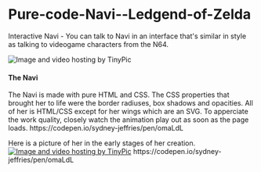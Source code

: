 # Pure-code-Navi--Ledgend-of-Zelda
Interactive Navi - You can talk to Navi in an interface that's similar in style as talking to videogame characters from the  N64.
<p>

 <img src="https://lh3.googleusercontent.com/QBbS1gViB9QMqKP00mikyaqD1oDmieDCpJtUsB-Gur1zoFlthXRc8OI2QRLw67qFAj-VRbI7n5bXc0VCrFm6BxqUhr91JlFo2FuQ0sHnTq6pLYqwLs2llEZP0pPmFqH7FycvyYOygLWcPxmnB6SBbBNakIUiFfC6kzcQSXNQGhttFE1g1AiSjFPYXW5Ox923xdXEeBXgjfNKsks16YN5eX8DI96jxnDcHJmoWYlmpvgyqiNFjk9p8U1p-iWalWEzeh_Cb2mHjmCpMEwtb55A3GD4rDRZFmTF8inlR4bZYRJ5ZVDWBczwCoRu5LYUFHjs_Ib87mstur-TM0gG8IppQ0ORgCeGzg1u6INUerLmDF3NX5HAIfz8dX325gqf_ZeNkkPaMBR7jf9BvKbbpCxDf0GhogNxVMc25Dz1ocLsnqdnzyFQh2yPkHI8NPPV-vYIkmplSaR1etEwFxJVf-JeM0sn1LxdMy2u41OdtR_MlH6L_reJ2M1LLqB96FXk_1E2CHgwexqIGIwQF1MNq2VC2fU3KRce5mEAi4nJXKRAKZA_kG6UT67cpgvKhbdqVk2btNqfPg9C_bmmGBzjEJQkLTmTiGH6yzvFePm0G3LRb9XN7mjBLTizhOTij4PcU5_xOOpgROc8HcxEtCFP_kO_xR5lbWmexrS02FbQ0IgjL8v1nDDgUcMSUbcJqGy1=w1037-h552-no?authuser=0" border="0" alt="Image and video hosting by TinyPic">
<p>
<h4> The Navi </h4>
 <p> The Navi is made with pure HTML and CSS. The CSS properties that brought her to life were the border radiuses, box shadows and opacities. All of her is HTML/CSS except for her wings which are an SVG. To apperciate the work quality, closely watch the animation play out as soon as the page loads. https://codepen.io/sydney-jeffries/pen/omaLdL 
<p> <p> 
 Here is a picture of her in the early stages of her creation. 
<a href="" target="_blank"><img src="https://lh3.googleusercontent.com/Ku_tPqMQV13-r22x2MfOvpMCkgBKavH-DjKmIL-vQhO93H0oJsruoZuAjS-7vfqUdGPLayukt6ttku2xS2jTSTUL0dWMEdg5jJO039lmh7l76sAht2QybWwHtHPZDAqOnVIv5NmTnmE6ojbSMwsMe5c9lGYFMryZf2wp6LBSnhgxXsgKVbjjROx15i1bIDW8ZmEh9CoDwl2XUu8iS7ErBDLBLzNTsxtEYGEOFSZxorOyzRxzyz_nFglD0v8owbM3lilrHgpzmJpdpPv8cB1cqPmiRoG1ahxmdnkT63aKirzRVrUstf35Gt4DfPmBuGfkcsDjwGvoSbFwHCrpCUruRusknbUzIvyN4EcFIAt8BzzRmS6tXByUWfsgpriiaCm0DtnZIDPM7GZYOLdcfdEAtvYzYKUic047TwU5sZBGnF_VwYbQh_DbE5r4HfZKXMldAWLxFo1Om3ARAPj1jouywPxiHI9DP6W9_nNJ2gL380jAKNTYa9Cvm95K9KVYoUXRfB5Sp8r8DIuzQHs8kr2JQOC46W-GbZEXCMbbjBvK8buarprNO5hUvl9OQn4u85huJvSSo6wRdLwWv0kr0_WsjbiuV8cAe4Rm9fEQXgSvyGGz1McN6f-RxOxGyTzoFoaD738k-hFoGFpCT-h1FuPh5MaQMfKedyBqVOmz2lzaORFErLkVt1WJk-Z-BZGd=w1026-h757-no?authuser=0" border="0" alt="Image and video hosting by TinyPic"></a>
https://codepen.io/sydney-jeffries/pen/omaLdL

